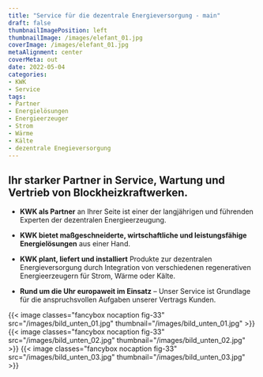 ```yaml
---
title: "Service für die dezentrale Energieversorgung - main"
draft: false
thumbnailImagePosition: left
thumbnailImage: /images/elefant_01.jpg
coverImage: /images/elefant_01.jpg
metaAlignment: center
coverMeta: out
date: 2022-05-04
categories:
- KWK
- Service
tags:
- Partner
- Energielösungen
- Energieerzeuger
- Strom
- Wärme
- Kälte
- dezentrale Enegieversorgung 
---
```


## Ihr starker Partner in Service, Wartung und Vertrieb von Blockheizkraftwerken.

- **KWK als Partner** an Ihrer Seite ist einer der langjährigen und führenden Experten der dezentralen Energieerzeugung.

- **KWK bietet maßgeschneiderte, wirtschaftliche und leistungsfähige Energielösungen** aus einer Hand.

- **KWK plant, liefert und installiert** Produkte zur dezentralen Energieversorgung durch Integration von verschiedenen regenerativen Energieerzeugern für Strom, Wärme oder Kälte.

- **Rund um die Uhr europaweit im Einsatz** – Unser Service ist Grundlage für die anspruchsvollen Aufgaben unserer Vertrags Kunden.

{{< image classes="fancybox nocaption fig-33" src="/images/bild_unten_01.jpg" thumbnail="/images/bild_unten_01.jpg" >}}
{{< image classes="fancybox nocaption fig-33" src="/images/bild_unten_02.jpg" thumbnail="/images/bild_unten_02.jpg" >}}
{{< image classes="fancybox nocaption fig-33" src="/images/bild_unten_03.jpg" thumbnail="/images/bild_unten_03.jpg" >}}

